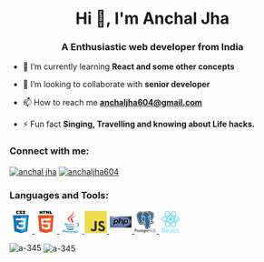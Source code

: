  <!-- <h2>Hi there 👋,
  
  I'm Anchal Jha.</h2>

    - 🌱 I’m currently learning React and some other concepts.
    - 👯 I’m looking to collaborate with senior developers, so that I can improve.
    - 🤔 I’m looking for web developer Internships.
    - 📫 How to reach me: anchaljha604@gmail.com
    - ⚡ Fun fact: Singing, Travelling and knowing about Life hacks.


<img src="https://github-readme-stats.vercel.app/api?username=A-345&&show_icon=true&title_color=ffffff&icon_color=bb2acf&text_color=daf7dc&bg_color=151515">-->
<h1 align="center">Hi 👋, I'm Anchal Jha</h1>
<h3 align="center">A Enthusiastic web developer from India</h3>

- 🌱 I’m currently learning **React and some other concepts**

- 👯 I’m looking to collaborate with **senior developer**

- 📫 How to reach me **anchaljha604@gmail.com**

- ⚡ Fun fact **Singing, Travelling and knowing about Life hacks.**

<h3 align="left">Connect with me:</h3>
<p align="left">
<a href="https://linkedin.com/in/anchal jha" target="blank"><img align="center" src="https://raw.githubusercontent.com/rahuldkjain/github-profile-readme-generator/master/src/images/icons/Social/linked-in-alt.svg" alt="anchal jha" height="30" width="40" /></a>
<a href="https://instagram.com/anchaljha604" target="blank"><img align="center" src="https://raw.githubusercontent.com/rahuldkjain/github-profile-readme-generator/master/src/images/icons/Social/instagram.svg" alt="anchaljha604" height="30" width="40" /></a>
</p>

<h3 align="left">Languages and Tools:</h3>
<p align="left"> <a href="https://www.w3schools.com/css/" target="_blank"> <img src="https://raw.githubusercontent.com/devicons/devicon/master/icons/css3/css3-original-wordmark.svg" alt="css3" width="40" height="40"/> </a> <a href="https://www.w3.org/html/" target="_blank"> <img src="https://raw.githubusercontent.com/devicons/devicon/master/icons/html5/html5-original-wordmark.svg" alt="html5" width="40" height="40"/> </a> <a href="https://www.java.com" target="_blank"> <img src="https://raw.githubusercontent.com/devicons/devicon/master/icons/java/java-original.svg" alt="java" width="40" height="40"/> </a> <a href="https://developer.mozilla.org/en-US/docs/Web/JavaScript" target="_blank"> <img src="https://raw.githubusercontent.com/devicons/devicon/master/icons/javascript/javascript-original.svg" alt="javascript" width="40" height="40"/> </a> <a href="https://www.php.net" target="_blank"> <img src="https://raw.githubusercontent.com/devicons/devicon/master/icons/php/php-original.svg" alt="php" width="40" height="40"/> </a> <a href="https://www.postgresql.org" target="_blank"> <img src="https://raw.githubusercontent.com/devicons/devicon/master/icons/postgresql/postgresql-original-wordmark.svg" alt="postgresql" width="40" height="40"/> </a> <a href="https://reactjs.org/" target="_blank"> <img src="https://raw.githubusercontent.com/devicons/devicon/master/icons/react/react-original-wordmark.svg" alt="react" width="40" height="40"/> </a> </p>

<p><img align="left" src="https://github-readme-stats.vercel.app/api/top-langs?username=a-345&show_icons=true&locale=en&layout=compact" alt="a-345" /></p>

<p>&nbsp;<img align="center" src="https://github-readme-stats.vercel.app/api?username=a-345&show_icons=true&locale=en" alt="a-345" /></p>
